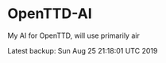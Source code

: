# OpenTTD-AI
My AI for OpenTTD, will use primarily air

Latest backup: Sun Aug 25 21:18:01 UTC 2019
